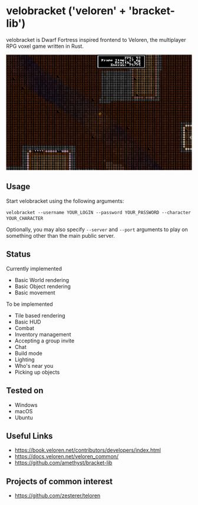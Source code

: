 # velobracket ('veloren' + 'bracket-lib')

velobracket is Dwarf Fortress inspired frontend to Veloren, the multiplayer RPG voxel game written in Rust.

![alt text](screen.png "velobracket") 

## Usage

Start velobracket using the following arguments:

```
velobracket --username YOUR_LOGIN --password YOUR_PASSWORD --character YOUR_CHARACTER
```

Optionally, you may also specify `--server` and `--port` arguments to play on something other than the main public server.

## Status

Currently implemented

- Basic World rendering
- Basic Object rendering
- Basic movement

To be implemented

- Tile based rendering
- Basic HUD
- Combat 
- Inventory management
- Accepting a group invite
- Chat
- Build mode
- Lighting
- Who's near you
- Picking up objects

## Tested on
 - Windows
 - macOS
 - Ubuntu

 ## Useful Links
 - https://book.veloren.net/contributors/developers/index.html
 - https://docs.veloren.net/veloren_common/
 - https://github.com/amethyst/bracket-lib

 ## Projects of common interest
 - https://github.com/zesterer/teloren
